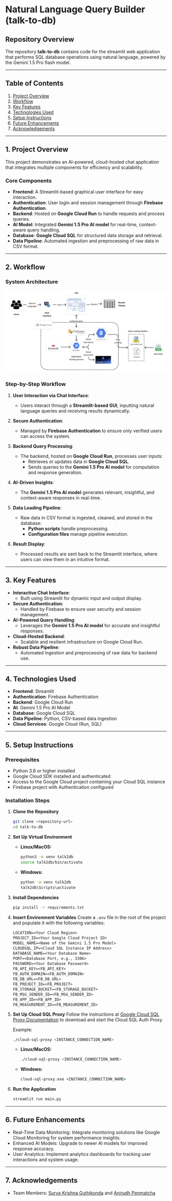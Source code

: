 # **Natural Language Query Builder (talk-to-db)**

## Repository Overview
The repository **talk-to-db** contains code for the streamlit web application that performs SQL database operations using natural language, powered by the Gemini 1.5 Pro flash model.

---

## **Table of Contents**
1. [Project Overview](#1-project-overview)
2. [Workflow](#2-workflow)
3. [Key Features](#3-key-features)
4. [Technologies Used](#4-technologies-used)
5. [Setup Instructions](#5-setup-instructions)
6. [Future Enhancements](#6-future-enhancements)
7. [Acknowledgements](#7-acknowledgements)

---

## **1. Project Overview**

This project demonstrates an AI-powered, cloud-hosted chat application that integrates multiple components for efficiency and scalability.

### **Core Components**
- **Frontend**: A Streamlit-based graphical user interface for easy interaction.
- **Authentication**: User login and session management through **Firebase Authentication**.
- **Backend**: Hosted on **Google Cloud Run** to handle requests and process queries.
- **AI Model**: Integrated **Gemini 1.5 Pro AI model** for real-time, context-aware query handling.
- **Database**: **Google Cloud SQL** for structured data storage and retrieval.
- **Data Pipeline**: Automated ingestion and preprocessing of raw data in CSV format.

---

## **2. Workflow**

### **System Architecture**
![Project Architecture](images/project_architecture.png)

### **Step-by-Step Workflow**
1. **User Interaction via Chat Interface**:
   - Users interact through a **Streamlit-based GUI**, inputting natural language queries and receiving results dynamically.

2. **Secure Authentication**:
   - Managed by **Firebase Authentication** to ensure only verified users can access the system.

3. **Backend Query Processing**:
   - The backend, hosted on **Google Cloud Run**, processes user inputs:
     - Retrieves or updates data in **Google Cloud SQL**.
     - Sends queries to the **Gemini 1.5 Pro AI model** for computation and response generation.

4. **AI-Driven Insights**:
   - The **Gemini 1.5 Pro AI model** generates relevant, insightful, and context-aware responses in real-time.

5. **Data Loading Pipeline**:
   - Raw data in CSV format is ingested, cleaned, and stored in the database:
     - **Python scripts** handle preprocessing.
     - **Configuration files** manage pipeline execution.

6. **Result Display**:
   - Processed results are sent back to the Streamlit interface, where users can view them in an intuitive format.

---

## **3. Key Features**
- **Interactive Chat Interface**:
  - Built using Streamlit for dynamic input and output display.
- **Secure Authentication**:
  - Handled by Firebase to ensure user security and session management.
- **AI-Powered Query Handling**:
  - Leverages the **Gemini 1.5 Pro AI model** for accurate and insightful responses.
- **Cloud-Hosted Backend**:
  - Scalable and resilient infrastructure on Google Cloud Run.
- **Robust Data Pipeline**:
  - Automated ingestion and preprocessing of raw data for backend use.

---

## **4. Technologies Used**
- **Frontend**: Streamlit
- **Authentication**: Firebase Authentication
- **Backend**: Google Cloud Run
- **AI**: Gemini 1.5 Pro AI Model
- **Database**: Google Cloud SQL
- **Data Pipeline**: Python, CSV-based data ingestion
- **Cloud Services**: Google Cloud (Run, SQL)

---

## **5. Setup Instructions**

### Prerequisites
- Python 3.8 or higher installed
- Google Cloud SDK installed and authenticated
- Access to the Google Cloud project containing your Cloud SQL instance
- Firebase project with Authentication configured

### Installation Steps

1. **Clone the Repository**
   ```bash
   git clone <repository-url>
   cd talk-to-db
   ```

2. **Set Up Virtual Environment**

   - **Linux/MacOS:**
     ```bash
     python3 -m venv talk2db
     source talk2db/bin/activate
     ```

   - **Windows:**
     ```bash
     python -m venv talk2db
     talk2db\Scripts\activate
     ```

3. **Install Dependencies**
   ```bash
   pip install -r requirements.txt
   ```

4. **Insert Environment Variables**
   Create a `.env` file in the root of the project and populate it with the following variables:
   ```env
   LOCATION=<Your Cloud Region>
   PROJECT_ID=<Your Google Cloud Project ID>
   MODEL_NAME=<Name of the Gemini 1.5 Pro Model>
   CLOUDSQL_IP=<Cloud SQL Instance IP Address>
   DATABASE_NAME=<Your Database Name>
   PORT=<Database Port, e.g., 3306>
   PASSWORD=<Your Database Password>
   FB_API_KEY=<FB_API_KEY>
   FB_AUTH_DOMAIN=<FB_AUTH_DOMAIN>
   FB_DB_URL=<FB_DB_URL>
   FB_PROJECT_ID=<FB_PROJECT>
   FB_STORAGE_BUCKET=<FB_STORAGE_BUCKET>
   FB_MSG_SENDER_ID=<FB_MSG_SENDER_ID>
   FB_APP_ID=<FB_APP_ID>
   FB_MEASUREMENT_ID=<FB_MEASUREMENT_ID>
   ```

5. **Set Up Cloud SQL Proxy**
   Follow the instructions at [Google Cloud SQL Proxy Documentation](https://cloud.google.com/sql/docs/mysql/connect-instance-auth-proxy) to download and start the Cloud SQL Auth Proxy.

   Example:
   ```bash
   ./cloud-sql-proxy <INSTANCE_CONNECTION_NAME>
   ```

   - **Linux/MacOS:**
     ```bash
     ./cloud-sql-proxy <INSTANCE_CONNECTION_NAME>
     ```

   - **Windows:**
     ```cmd
     cloud-sql-proxy.exe <INSTANCE_CONNECTION_NAME>
     ```

6. **Run the Application**
   ```bash
   streamlit run main.py
   ```

---

## **6. Future Enhancements**
- Real-Time Data Monitoring: Integrate monitoring solutions like Google Cloud Monitoring for system performance insights.
- Enhanced AI Models: Upgrade to newer AI models for improved response accuracy.
- User Analytics: Implement analytics dashboards for tracking user interactions and system usage.

---

## **7. Acknowledgements**

- Team Members: [Surya Krishna Guthikonda](https://github.com/SuryaKrishna02) and [Anirudh Penmatcha](https://github.com/AnirudhPenmatcha)

